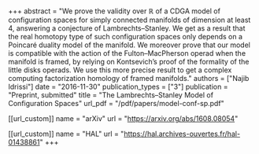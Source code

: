 +++
abstract = "We prove the validity over ℝ of a CDGA model of configuration spaces for simply connected manifolds of dimension at least 4, answering a conjecture of Lambrechts–Stanley. We get as a result that the real homotopy type of such configuration spaces only depends on a Poincaré duality model of the manifold. We moreover prove that our model is compatible with the action of the Fulton–MacPherson operad when the manifold is framed, by relying on Kontsevich’s proof of the formality of the little disks operads. We use this more precise result to get a complex computing factorization homology of framed manifolds."
authors = ["Najib Idrissi"]
date = "2016-11-30"
publication_types = ["3"]
publication = "Preprint, submitted"
title = "The Lambrechts–Stanley Model of Configuration Spaces"
url_pdf = "/pdf/papers/model-conf-sp.pdf"

[[url_custom]]
name = "arXiv"
url = "https://arxiv.org/abs/1608.08054"

[[url_custom]]
name = "HAL"
url = "https://hal.archives-ouvertes.fr/hal-01438861"
+++
